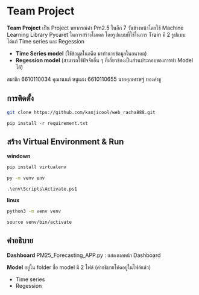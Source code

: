 # Team Project
**Team Project** เป็น Project พยากรณ์ค่า Pm2.5 ในอีก 7 วันข้างหน้าโดยใช้ Machine Learning Library  Pycaret ในการสร้างโมเดล โดยรูปแบบที่ใช้ในการ Train มี 2 รูปแบบ
ได้แก่ Time series และ Regession
 - **Time Series model** (ใช้ข้อมูลในอดีต มาทำนายข้อมูลในอนาคต)
 -  **Regession model** (สามารถใช้ปัจจัยอื่น ๆ ที่เกี่ยวข้องเป็นส่วนประกอบของการทำ Model ได้)

สมาชิก
6610110034 คุณานนต์ หนูแสง 
6610110655 นายศุภเศรษฐ์ ทองคำชู



## การติดตั้ง 
``` bash
git clone https://github.com/kanjicool/web_racha888.git
```
```
pip install -r requirement.txt
```
##  สร้าง Virtual Environment & Run

**windown**
``` bash
pip install virtualenv
```
``` bash
py -m venv env
```
```
.\env\Scripts\Activate.ps1
```
**linux**
``` bash
python3 -m venv venv
```
```
source venv/bin/activate
```

##  คำอธิบาย
**Dashboard**
PM25_Forecasting_APP.py  : แสดงผลหน้า Dashboard

**Model**
อยู่ใน folder ชื่อ model มี 2 ไฟล์ (คำอธิบายโค้ดอยู่ในไฟล์แล้ว)
 - Time series
 - Regession


